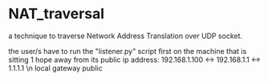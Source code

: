# NAT_traversal
a technique to traverse Network Address Translation over UDP socket.

the user/s have to run the "listener.py" script first on the machine that is sitting 1 hope away from its public ip address:
192.168.1.100 <-> 192.168.1.1 <-> 1.1.1.1
\n  local             gateway       public
